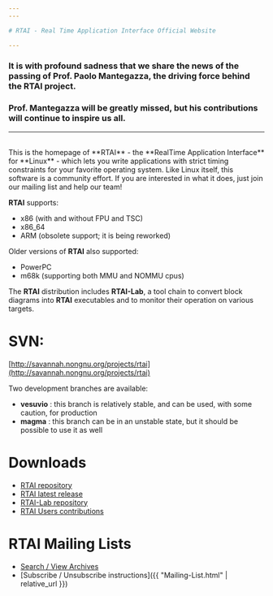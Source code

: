 ```yaml
---
---

# RTAI - Real Time Application Interface Official Website 

---
```


### **It is with profound sadness that we share the news of the passing of Prof. Paolo Mantegazza, the driving force behind the RTAI project.**

### **Prof. Mantegazza will be greatly missed, but his contributions will continue to inspire us all.**
---

 <br>
This is the homepage of **RTAI** - the **RealTime Application Interface** for **Linux** - which lets you write applications with strict timing constraints for your favorite operating system. Like Linux itself, this software is a community effort. If you are interested in what it does, just join our mailing list and help our team!

**RTAI** supports:

- x86 (with and without FPU and TSC)
- x86_64
- ARM (obsolete support; it is being reworked)

 
Older versions of **RTAI** also supported:

- PowerPC
- m68k (supporting both MMU and NOMMU cpus)

The **RTAI** distribution includes **RTAI-Lab**, a tool chain to convert block diagrams into **RTAI** 
executables and to monitor their operation on various targets.

# SVN:
[http://savannah.nongnu.org/projects/rtai](http://savannah.nongnu.org/projects/rtai)

Two development branches are available:
  - **vesuvio** : this branch is relatively stable, and can be used, with some caution, for production
  - **magma** : this branch can be in an unstable state, but it should be possible to use it as well

# Downloads
- [RTAI repository](https://github.com/mmorandi/RTAI/blob/main/userfiles/downloads/RTAI)
- [RTAI latest release](https://github.com/mmorandi/RTAI/raw/main/userfiles/downloads/RTAI/rtai-5.3.tar.bz2)
- [RTAI-Lab repository](https://github.com/mmorandi/RTAI/blob/main/userfiles/downloads/RTAILAB)
- [RTAI Users contributions](https://github.com/mmorandi/RTAI/blob/main/userfiles/downloads/RTAICONTRIB)

# RTAI Mailing Lists
- [Search / View Archives](https://www.freelists.org/archive/rtai/)
- [Subscribe / Unsubscribe instructions]({{ "Mailing-List.html" | relative_url }})
